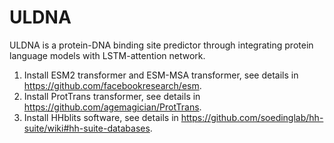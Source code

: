 # ULDNA
ULDNA is a protein-DNA binding site predictor through integrating protein language models with LSTM-attention network.

1. Install ESM2 transformer and ESM-MSA transformer, see details in https://github.com/facebookresearch/esm. 
2. Install ProtTrans transformer, see details in https://github.com/agemagician/ProtTrans.
3. Install HHblits software, see details in https://github.com/soedinglab/hh-suite/wiki#hh-suite-databases. 
